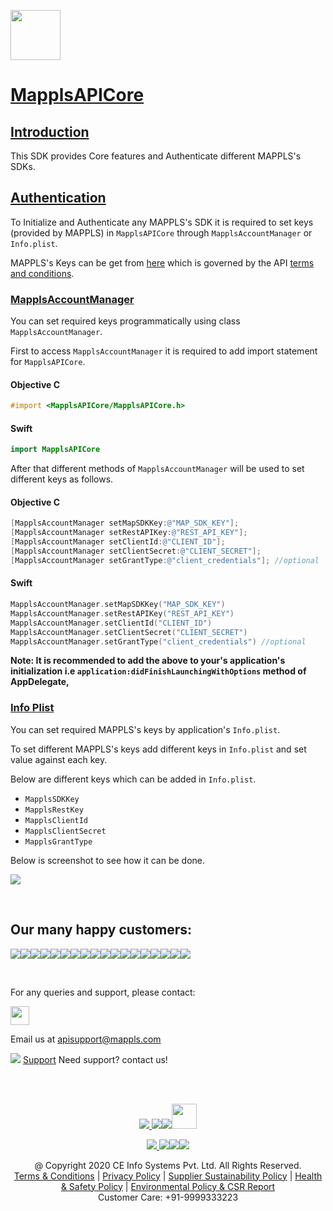[<img src="https://about.mappls.com/images/mappls-b-logo.svg" height="80"/> </p>](https://www.mapmyindia.com/api)

# [MapplsAPICore]()

## [Introduction](#Introduction)

This SDK provides Core features and Authenticate different MAPPLS's SDKs.

## [Authentication](#Authentication)

To Initialize and Authenticate any MAPPLS's SDK it is required to set keys (provided by MAPPLS) in `MapplsAPICore` through `MapplsAccountManager` or `Info.plist`.

MAPPLS's Keys can be get from [here](http://about.mappls.com/api/signup) which is governed by the API [terms and conditions](https://about.mappls.com/api/terms-&-conditions).

### [MapplsAccountManager](#MapplsAccountManager)

You can set required keys programmatically using class `MapplsAccountManager`.

First to access `MapplsAccountManager` it is required to add import statement for `MapplsAPICore`.

#### Objective C
```objectivec
#import <MapplsAPICore/MapplsAPICore.h>
```

#### Swift
```swift
import MapplsAPICore
```

After that different methods of `MapplsAccountManager` will be used to set different keys as follows.

#### Objective C
```objectivec
[MapplsAccountManager setMapSDKKey:@"MAP_SDK_KEY"];
[MapplsAccountManager setRestAPIKey:@"REST_API_KEY"];
[MapplsAccountManager setClientId:@"CLIENT_ID"];
[MapplsAccountManager setClientSecret:@"CLIENT_SECRET"];
[MapplsAccountManager setGrantType:@"client_credentials"]; //optional
```
#### Swift
```swift
MapplsAccountManager.setMapSDKKey("MAP_SDK_KEY")
MapplsAccountManager.setRestAPIKey("REST_API_KEY")
MapplsAccountManager.setClientId("CLIENT_ID")
MapplsAccountManager.setClientSecret("CLIENT_SECRET")
MapplsAccountManager.setGrantType("client_credentials") //optional
```
**Note: It is recommended to add the above to your's application's initialization i.e `application:didFinishLaunchingWithOptions` method of AppDelegate,**

### [Info Plist](#Info-Plist)

You can set required MAPPLS's keys by application's `Info.plist`.

To set different MAPPLS's keys add different keys in `Info.plist` and set value against each key.

Below are different keys which can be added in `Info.plist`.

-   `MapplsSDKKey`
-   `MapplsRestKey`
-   `MapplsClientId`
-   `MapplsClientSecret`
-   `MapplsGrantType`

Below is screenshot to see how it can be done.

[<img src="https://mmi-api-team.s3.amazonaws.com/Mappls-SDKs/Resources/set-keys-info-plist.png"/> </p>](https://www.mapmyindia.com/api)

<br>

## Our many happy customers:

![](https://www.mapmyindia.com/api/img/logos1/PhonePe.png)![](https://www.mapmyindia.com/api/img/logos1/Arya-Omnitalk.png)![](https://www.mapmyindia.com/api/img/logos1/delhivery.png)![](https://www.mapmyindia.com/api/img/logos1/hdfc.png)![](https://www.mapmyindia.com/api/img/logos1/TVS.png)![](https://www.mapmyindia.com/api/img/logos1/Paytm.png)![](https://www.mapmyindia.com/api/img/logos1/FastTrackz.png)![](https://www.mapmyindia.com/api/img/logos1/ICICI-Pru.png)![](https://www.mapmyindia.com/api/img/logos1/LeanBox.png)![](https://www.mapmyindia.com/api/img/logos1/MFS.png)![](https://www.mapmyindia.com/api/img/logos1/TTSL.png)![](https://www.mapmyindia.com/api/img/logos1/Novire.png)![](https://www.mapmyindia.com/api/img/logos1/OLX.png)![](https://www.mapmyindia.com/api/img/logos1/sun-telematics.png)![](https://www.mapmyindia.com/api/img/logos1/Sensel.png)![](https://www.mapmyindia.com/api/img/logos1/TATA-MOTORS.png)![](https://www.mapmyindia.com/api/img/logos1/Wipro.png)![](https://www.mapmyindia.com/api/img/logos1/Xamarin.png)

<br>

For any queries and support, please contact:

[<img src="https://about.mappls.com/images/mappls-b-logo.svg" height="30"/> </p>](https://about.mappls.com/api/)

Email us at [apisupport@mappls.com](mailto:apisupport@mappls.com)

![](https://www.mapmyindia.com/api/img/icons/support.png)
[Support](https://about.mappls.com/contact/)
Need support? contact us!

<br></br>

[<p align="center"> <img src="https://www.mapmyindia.com/api/img/icons/stack-overflow.png"/> ](https://stackoverflow.com/questions/tagged/mappls-api)[![](https://www.mapmyindia.com/api/img/icons/blog.png)](https://about.mappls.com/blog/)[![](https://www.mapmyindia.com/api/img/icons/gethub.png)](https://github.com/mappls-api)[<img src="https://mmi-api-team.s3.ap-south-1.amazonaws.com/API-Team/npm-logo.one-third%5B1%5D.png" height="40"/> </p>](https://www.npmjs.com/org/mapmyindia) 

[<p align="center"> <img src="https://www.mapmyindia.com/june-newsletter/icon4.png"/> ](https://www.facebook.com/Mapplsofficial)[![](https://www.mapmyindia.com/june-newsletter/icon2.png)](https://twitter.com/mappls)[![](https://www.mapmyindia.com/newsletter/2017/aug/llinkedin.png)](https://www.linkedin.com/company/mappls/)[![](https://www.mapmyindia.com/june-newsletter/icon3.png)](https://www.youtube.com/channel/UCAWvWsh-dZLLeUU7_J9HiOA)

<div align="center">@ Copyright 2020 CE Info Systems Pvt. Ltd. All Rights Reserved.</div>

<div align="center"> <a href="https://about.mappls.com/api/terms-&-conditions">Terms & Conditions</a> | <a href="https://www.mappls.com/about/privacy-policy">Privacy Policy</a> | <a href="https://www.mappls.com/pdf/mappls-sustainability-policy-healt-labour-rules-supplir-sustainability.pdf">Supplier Sustainability Policy</a> | <a href="https://www.mappls.com/pdf/Health-Safety-Management.pdf">Health & Safety Policy</a> | <a href="https://www.mappls.com/pdf/Environment-Sustainability-Policy-CSR-Report.pdf">Environmental Policy & CSR Report</a>

<div align="center">Customer Care: +91-9999333223</div>
